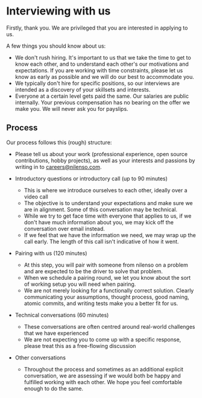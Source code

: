 # Interviewing with us

Firstly, thank you. We are privileged that you are interested in applying to us.

A few things you should know about us:&#x20;

* We don't rush hiring. It's important to us that we take the time to get to know each other, and to understand each other's our motivations and expectations. If you are working with time constraints, please let us know as early as possible and we will do our best to accommodate you.
* We typically don't hire for specific positions, so our interviews are intended as a discovery of your skillsets and interests.&#x20;
* Everyone at a certain level gets paid the same. Our salaries are public internally. Your previous compensation has no bearing on the offer we make you. We will never ask you for payslips.

## Process&#x20;

Our process follows this (rough) structure:

*   Please tell us about your work (professional experience, open source contributions, hobby projects), as well as your interests and passions by writing in to careers@nilenso.com.


*   Introductory questions or introductory call (up to 90 minutes)

    * This is where we introduce ourselves to each other, ideally over a video call
    * The objective is to understand your expectations and make sure we are in alignment. Some of this conversation may be technical.
    * While we try to get face time with everyone that applies to us, if we don't have much information about you, we may kick off the conversation over email instead.
    * If we feel that we have the information we need, we may wrap up the call early. The length of this call isn't indicative of how it went.


*   Pairing with us (120 minutes)

    * At this step, you will pair with someone from nilenso on a problem and are expected to be the driver to solve that problem.
    * When we schedule a pairing round, we let you know about the sort of working setup you will need when pairing.
    * We are not merely looking for a functionally correct solution. Clearly communicating your assumptions, thought process, good naming, atomic commits, and writing tests make you a better fit for us.


*   Technical conversations (60 minutes)

    * These conversations are often centred around real-world challenges that we have experienced
    * We are not expecting you to come up with a specific response, please treat this as a free-flowing discussion


* Other conversations
  * Throughout the process and sometimes as an additional explicit conversation, we are assessing if we would both be happy and fulfilled working with each other. We hope you feel comfortable enough to do the same.
